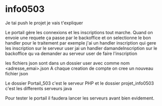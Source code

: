 # info0503

Je tai push le projet je vais t'expliquer 

Le portail gère les connexions et les inscriptions tout marche.
Quand on envoie une requete ça passe par le backoffice et on selectionne le bon handler pour le traitement 
par exemple j'ai un handler inscription qui gere les inscription sur le serveur user
jai un handler damandeInscription sur le backoffice qu va demander au serveur user de faire l'inscription

les fichiers json sont dans un dossier user avec comme nom <adresse_emai>.json 
A chaque creation de compte on cree un nouveau fichier json

Le dossier Portail_503 c'est le serveur PHP et le dossier projet_info0503 c'est les differents serveurs java

Pour tester le portail il faudera lancer les serveurs avant bien evidement.
